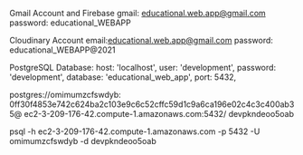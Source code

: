 Gmail Account and Firebase
gmail: educational.web.app@gmail.com
password: educational_WEBAPP

Cloudinary Account
email:educational.web.app@gmail.com
password: educational_WEBAPP@2021

PostgreSQL Database:
host: 'localhost',
user: 'development',
password: 'development',
database: 'educational_web_app',
port: 5432,

postgres://omimumzcfswdyb:
0ff30f4853e742c624ba2c103e9c6c52cffc59d1c9a6ca196e02c4c3c400ab35@
ec2-3-209-176-42.compute-1.amazonaws.com:5432/
devpkndeoo5oab

psql -h ec2-3-209-176-42.compute-1.amazonaws.com -p 5432 -U omimumzcfswdyb -d devpkndeoo5oab